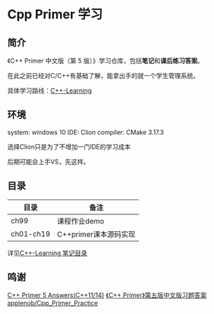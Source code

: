 # Cpp Primer 学习

## 简介

《C++ Primer 中文版（第 5 版）》学习仓库，包括**笔记**和**课后练习答案**。

在此之前已经对C/C++有基础了解，能拿出手的就一个学生管理系统。

具体学习路线：[C++-Learning](https://hye2cs.github.io/Cpp-Learning/)

## 环境

system: windows 10
IDE: Clion
compiler: CMake 3.17.3

选择Clion只是为了不增加一门IDE的学习成本

后期可能会上手VS，先这样。

## 目录
目录|备注
---|---
ch99|课程作业demo
ch01-ch19|C++primer课本源码实现

详见[C++-Learning 笔记目录](https://hye2cs.github.io/Cpp-Learning/)
## 鸣谢

[C++ Primer 5 Answers(C++11/14)](https://github.com/Mooophy/Cpp-Primer)
[《C++ Primer》第五版中文版习题答案](https://github.com/huangmingchuan/Cpp_Primer_Answers)
[applenob/Cpp_Primer_Practice](https://github.com/applenob/Cpp_Primer_Practice)